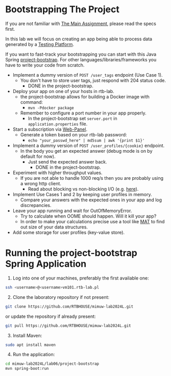 # Bootstrapping The Project

If you are not familiar with [The Main Assignment](https://github.com/RTBHOUSE/mimuw-lab2024L/tree/main/project), please read the specs first.

In this lab we will focus on creating an app being able to process data generated by a [Testing Platform](https://github.com/RTBHOUSE/mimuw-lab2024L/tree/main/project#testing-platform).

If you want to fast-track your bootstrapping you can start with this Java Spring [project-bootstrap](https://github.com/RTBHOUSE/mimuw-lab2024L/tree/main/lab06/project-bootstrap). For other languages/libraries/frameworks you have to write your code from scratch.

* Implement a dummy version of `POST /user_tags` endpoint (Use Case 1).
  * You don't have to store user tags, just respond with 204 status code.
    * DONE in the project-bootstrap.
* Deploy your app on one of your hosts in rtb-lab.
  * the project-bootstrap allows for building a Docker image with command:
    * `mvn -Pdocker package`
  * Remember to configure a port number in your app properly.
    * In the project-bootstrap set `server.port` in `application.properties` file.
* Start a subscription via [Web-Panel](http://rtb101vm.rtb-lab.pl:8082/).
  * Generate a token based on your rtb-lab password:
    * `echo "your_passwd_here" | md5sum | awk '{print $1}'`
* Implement a dummy version of `POST /user_profiles/{cookie}` endpoint.
  * In the body you get an expected answer (debug mode is on by default for now).
    * Just send the expected answer back.
      * DONE in the project-bootstrap.
* Experiment with higher throughput values.
  * If you are not able to handle 1000 req/s then you are probably using a wrong http client.
    * Read about blocking vs non-blocking I/O (e.g. [here](https://luminousmen.com/post/asynchronous-programming-blocking-and-non-blocking)).
* Implement Use Cases 1 and 2 by keeping user profiles in memory.
  * Compare your answers with the expected ones in your app and log discrepancies.
* Leave your app running and wait for OutOfMemoryError.
  * Try to calculate when OOME should happen. Will it kill your app?
  * In order to make your calculations precise use a tool like [MAT](https://www.eclipse.org/mat/) to find out size of your data structures.
* Add some storage for user profiles (key-value store).

# Running the project-bootstrap Spring Application

1. Log into one of your machines, preferably the first available one:

```bash
ssh <username>@<username>vm101.rtb-lab.pl
```

2. Clone the laboratory repository if not present:

```bash
git clone https://github.com/RTBHOUSE/mimuw-lab2024L.git
```

or update the repository if already present:
```bash
git pull https://github.com/RTBHOUSE/mimuw-lab2024L.git
```

3. Install Maven:

```bash
sudo apt install maven
```

4. Run the application:
```bash
cd mimuw-lab2024L/lab06/project-bootstrap
mvn spring-boot:run
```
